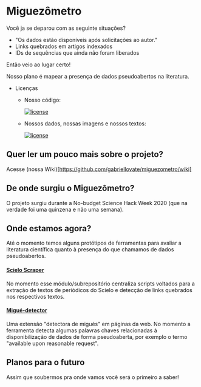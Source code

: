 # Miguezômetro
Você ja se deparou com as seguinte situações?
- "Os dados estão disponíveis após solicitações ao autor."
- Links quebrados em artigos indexados
- IDs de sequências que ainda não foram liberados

Então veio ao lugar certo!

Nosso plano é mapear a presença de dados pseudoabertos na literatura.

* Licenças

  * Nosso código: 

    [![license](https://img.shields.io/badge/license-BSD%202--Clause-green)](https://github.com/gabriellovate/miguezometro/blob/master/LICENSE)

  * Nossos dados, nossas imagens e nossos textos: 

    [![license](https://i.creativecommons.org/l/by/4.0/80x15.png)](http://creativecommons.org/licenses/by/4.0/)

## Quer ler um pouco mais sobre o projeto?
Acesse (nossa Wiki)[https://github.com/gabriellovate/miguezometro/wiki]

## De onde surgiu o Miguezômetro?
O projeto surgiu durante a No-budget Science Hack Week 2020 (que na verdade foi uma quinzena e não uma semana).

## Onde estamos agora?
Até o momento temos alguns protótipos de ferramentas para avaliar a literatura científica quanto à presença do que chamamos de dados pseudoabertos.

#### [Scielo Scraper](https://github.com/gabriellovate/miguezometro/tree/master/scielo_scraper)
No momento esse módulo/subrepositório centraliza scripts voltados para a extração de textos de periódicos do Scielo e detecção de links quebrados nos respectivos textos.

#### [Migué-detector](https://github.com/jvfe/migue-detector/tree/e88fd150bc7e66ce092468b0627f09e77474bee6)
Uma extensão "detectora de migués" em páginas da web. No momento a ferramenta detecta algumas palavras chaves relacionadas à disponibilização de dados de forma pseudoaberta, por exemplo o termo "available upon reasonable request".

## Planos para o futuro

Assim que soubermos pra onde vamos você será o primeiro a saber!
